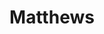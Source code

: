 ---
title: Matthews
name: JN Matthews
group: local
photo: "/uploads/matthews.jpg"
description:
  "**JN Matthews** is a graduate of Tufts University, where they studied
  computer science and math.  At MGGG, they work as a computational engineer on a
  variety of projects.  They are interested in the intersection of mathematics
  and civic education, particularly in the area of redistricting.\n"
---
